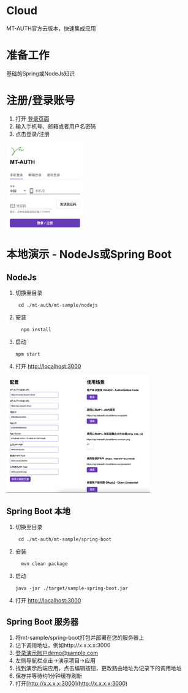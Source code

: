 # Cloud
MT-AUTH官方云版本，快速集成应用

# 准备工作
基础的Spring或NodeJs知识

# 注册/登录账号
1. 打开 [登录页面](https://console.letsauth.cloud/login)
2. 输入手机号、邮箱或者用户名密码
3. 点击登录/注册

<img src="../images/new-user.png" alt="new-user" width="200"/>

# 本地演示 - NodeJs或Spring Boot

## NodeJs
1. 切换至目录
   ```shell
    cd ./mt-auth/mt-sample/nodejs
   ```
2. 安装
    ```shell
      npm install 
    ```
3. 启动
    ```shell
    npm start
    ```
4. 打开 [http://localhost:3000](http://localhost:3000)

<img src="../images/demo.png" alt="new-user" width="375"/>

## Spring Boot 本地
1. 切换至目录
   ```shell
    cd ./mt-auth/mt-sample/spring-boot
   ```
2. 安装
    ```shell
      mvn clean package 
    ```
3. 启动
    ```shell
    java -jar ./target/sample-spring-boot.jar
    ```
4. 打开 [http://localhost:3000](http://localhost:3000)

## Spring Boot 服务器
1. 将mt-sample/spring-boot打包并部署在您的服务器上
2. 记下调用地址，例如http://x.x.x.x:3000
3. 登录演示账户demo@sample.com
4. 左侧导航栏点击->演示项目->应用
5. 找到演示后端应用，点击编辑按钮，更改路由地址为记录下的调用地址
6. 保存并等待约1分钟缓存刷新
7. 打开[http://x.x.x.x:3000](http://x.x.x.x:3000)
